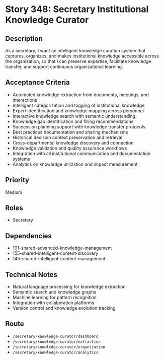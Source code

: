 # Story 348: Secretary Institutional Knowledge Curator

## Description
As a secretary, I want an intelligent knowledge curation system that captures, organizes, and makes institutional knowledge accessible across the organization, so that I can preserve expertise, facilitate knowledge transfer, and support continuous organizational learning.

## Acceptance Criteria
- Automated knowledge extraction from documents, meetings, and interactions
- Intelligent categorization and tagging of institutional knowledge
- Expert identification and knowledge mapping across personnel
- Interactive knowledge search with semantic understanding
- Knowledge gap identification and filling recommendations
- Succession planning support with knowledge transfer protocols
- Best practices documentation and sharing mechanisms
- Historical decision context preservation and retrieval
- Cross-departmental knowledge discovery and connection
- Knowledge validation and quality assurance workflows
- Integration with all institutional communication and documentation systems
- Analytics on knowledge utilization and impact measurement

## Priority
Medium

## Roles
- Secretary

## Dependencies
- 191-shared-advanced-knowledge-management
- 155-shared-intelligent-content-discovery
- 145-shared-intelligent-content-management

## Technical Notes
- Natural language processing for knowledge extraction
- Semantic search and knowledge graphs
- Machine learning for pattern recognition
- Integration with collaboration platforms
- Version control and knowledge evolution tracking

## Route
- `/secretary/knowledge-curator/dashboard`
- `/secretary/knowledge-curator/extraction`
- `/secretary/knowledge-curator/organization`
- `/secretary/knowledge-curator/analytics`